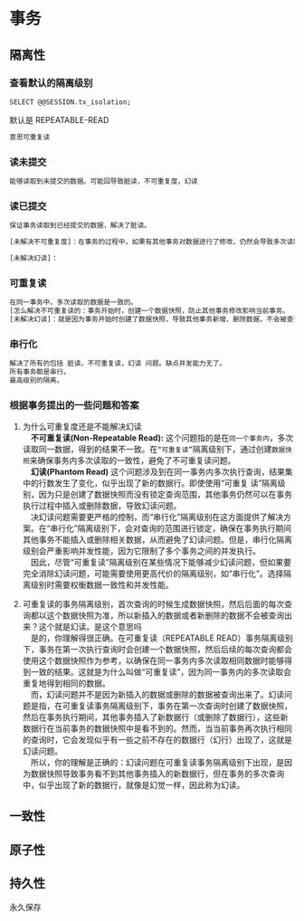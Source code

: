 # 事务

## 隔离性
### 查看默认的隔离级别
```shell
SELECT @@SESSION.tx_isolation;
```
默认是 REPEATABLE-READ
```txt
意思可重复读
```

### 读未提交
```txt
能够读取到未提交的数据。可能回导致脏读，不可重复度，幻读
```
### 读已提交
```txt
保证事务读取到已经提交的数据，解决了脏读。

[未解决不可重复度]：在事务的过程中，如果有其他事务对数据进行了修改，仍然会导致多次读取的数据不一致。

[未解决幻读]：
```
### 可重复读
```txt
在同一事务中，多次读取的数据是一致的。
[怎么解决不可重复读的：事务开始时，创建一个数据快照，防止其他事务修改影响当前事务。
[未解决幻读]：就是因为事务开始时创建了数据快照，导致其他事务新增、删除数据，不会被查询到。但是在事务的多次查询中似乎出现了新数据，就像幻觉一样。
```
### 串行化
```txt
解决了所有的包括 脏读，不可重复读，幻读 问题。缺点并发能力无了。
所有事务都是串行。
最高级别的隔离。
```

### 根据事务提出的一些问题和答案

1. 为什么可重复度还是不能解决幻读  
   &emsp;**不可重复读(Non-Repeatable Read):** 这个问题指的是在`同一个事务内`，多次读取同一数据，得到的结果不一致。在`“可重复读”`隔离级别下，通过创建`数据快照`来确保事务内多次读取的一致性，避免了不可重复读问题。  
   &emsp;**幻读(Phantom Read)** 这个问题涉及到在同一事务内多次执行查询，结果集中的行数发生了变化，似乎出现了新的数据行。即使使用“可重复 读”隔离级别，因为只是创建了数据快照而没有锁定查询范围，其他事务仍然可以在事务执行过程中插入或删除数据，导致幻读问题。  
   &emsp;决幻读问题需要更严格的控制，而“串行化”隔离级别在这方面提供了解决方案。在“串行化”隔离级别下，会对查询的范围进行锁定，确保在事务执行期间其他事务不能插入或删除相关数据，从而避免了幻读问题。但是，串行化隔离级别会严重影响并发性能，因为它限制了多个事务之间的并发执行。  
   &emsp;因此，尽管“可重复读”隔离级别在某些情况下能够减少幻读问题，但如果要完全消除幻读问题，可能需要使用更高代价的隔离级别，如“串行化”。选择隔离级别时需要权衡数据一致性和并发性能。  

2. 可重复读的事务隔离级别，首次查询的时候生成数据快照，然后后面的每次查询都以这个数据快照为准，所以新插入的数据或者新删除的数据不会被查询出来？这个就是幻读。是这个意思吗   
   &emsp;是的，你理解得很正确。在可重复读（REPEATABLE READ）事务隔离级别下，事务在第一次执行查询时会创建一个数据快照，然后后续的每次查询都会使用这个数据快照作为参考，以确保在同一事务内多次读取相同数据时能够得到一致的结果。这就是为什么叫做“可重复读”，因为同一事务内的多次读取会重复地得到相同的数据。  
   &emsp;而，幻读问题并不是因为新插入的数据或删除的数据被查询出来了。幻读问题是指，在可重复读事务隔离级别下，事务在第一次查询时创建了数据快照，然后在事务执行期间，其他事务插入了新数据行（或删除了数据行），这些新数据行在当前事务的数据快照中是看不到的。然而，当当前事务再次执行相同的查询时，它会发现似乎有一些之前不存在的数据行（幻行）出现了，这就是幻读问题。  
   &emsp;所以，你的理解是正确的：幻读问题在可重复读事务隔离级别下出现，是因为数据快照导致事务看不到其他事务插入的新数据行，但在事务的多次查询中，似乎出现了新的数据行，就像是幻觉一样，因此称为幻读。

   
## 一致性

## 原子性

## 持久性
永久保存